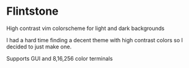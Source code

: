 # Flintstone

High contrast vim colorscheme for light and dark backgrounds

I had a hard time finding a decent theme with high contrast colors
so I decided to just make one.

Supports GUI and 8,16,256 color terminals
